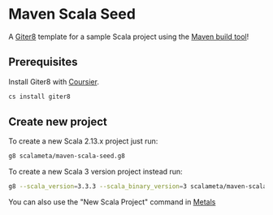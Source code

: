 # Maven Scala Seed

A [Giter8](http://www.foundweekends.org/giter8/index.html) template for a sample
Scala project using the [Maven build tool](https://maven.apache.org/)!

## Prerequisites

Install Giter8 with [Coursier](https://get-coursier.io/).

```sh
cs install giter8
```

## Create new project

To create a new Scala 2.13.x project just run:

```sh
g8 scalameta/maven-scala-seed.g8
```

To create a new Scala 3 version project instead run:

```sh
g8 --scala_version=3.3.3 --scala_binary_version=3 scalameta/maven-scala-seed.g8
```

You can also use the "New Scala Project" command in
[Metals](https://scalameta.org/metals)
